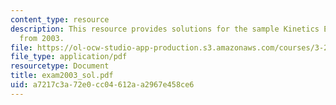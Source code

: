 ```yaml
---
content_type: resource
description: This resource provides solutions for the sample Kinetics Examination
  from 2003.
file: https://ol-ocw-studio-app-production.s3.amazonaws.com/courses/3-205-thermodynamics-and-kinetics-of-materials-fall-2006/a7217c3a72e0cc04612aa2967e458ce6_exam2003_sol.pdf
file_type: application/pdf
resourcetype: Document
title: exam2003_sol.pdf
uid: a7217c3a-72e0-cc04-612a-a2967e458ce6
---
```


